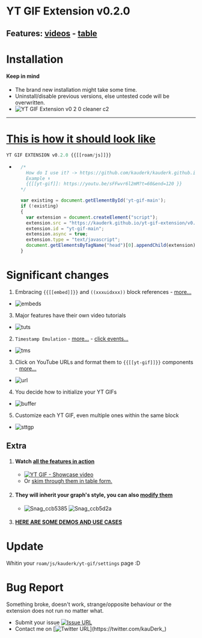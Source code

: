 # YT GIF Extension v0.2.0


## Features: [videos](https://www.youtube.com/watch?v=O6zULK3w5Go&list=PLsUa74AKSzOpEQvDmzDHFNUHu5tgXap_I&index=8) - [table](https://github.com/kauderk/kauderk.github.io/blob/main/yt-gif-extension/README.md#features)

# Installation
#### Keep in mind
  - The brand new installation might take some time.
  - Uninstall/disable previous versions, else untested code will be overwritten.
  - ![YT GIF Extension v0 2 0 cleaner c2](https://user-images.githubusercontent.com/65237382/141890136-27b41d51-ff22-430d-aa21-94b3162fe406.gif)
---
# [This is how it should look like](https://user-images.githubusercontent.com/65237382/152562479-07b0ce90-c6fc-4cd5-8bd1-b665fcbc590c.png)

```javascript
YT GIF EXTENSION v0.2.0 {{[[roam/js]]}}
```

  - ```javascript
      /*
        How do I use it? -> https://github.com/kauderk/kauderk.github.io/blob/main/yt-gif-extension/install/faq/README.md#how-do-i-use-it
        Example ⬇️
        {{[[yt-gif]]: https://youtu.be/sFFwvr6l2mM?t=60&end=120 }}
      */

      var existing = document.getElementById('yt-gif-main');
      if (!existing) 
      {
        var extension = document.createElement("script");
        extension.src = "https://kauderk.github.io/yt-gif-extension/v0.2.0/js/yt-gif-main.js";
        extension.id = "yt-gif-main";
        extension.async = true;
        extension.type = "text/javascript";
        document.getElementsByTagName("head")[0].appendChild(extension);
      }
     ```


# Significant changes
1. Embracing `{{[[embed]]}}` and `((xxxuidxxx))` block references - [more...](https://github.com/kauderk/kauderk.github.io/tree/main/yt-gif-extension/install/faq#embracing-embed-and-xxxuidxxx-block-references)
  - ![embeds](https://user-images.githubusercontent.com/65237382/152559217-91304aaa-baba-4a7e-bed6-7350252a4403.png)
3. Major features have their own video tutorials
  - ![tuts](https://user-images.githubusercontent.com/65237382/152561112-03641536-aee3-4c5a-ba19-53ae92db0579.png)
2. `Timestamp Emulation` - [more...](https://github.com/kauderk/kauderk.github.io/blob/main/yt-gif-extension/install/components/README.md#workflow) - [click events...](https://github.com/kauderk/kauderk.github.io/tree/main/yt-gif-extension/install/faq#click-events)
  - ![tms](https://user-images.githubusercontent.com/65237382/152561122-403574d1-bdd2-47a5-a51e-db17a8ffd458.png)
3. Click on YouTube URLs and format them to `{{[[yt-gif]]}}` components - [more...](https://github.com/kauderk/kauderk.github.io/tree/main/yt-gif-extension/install/faq#simulate-url-button-to-video-component)
  - ![url](https://user-images.githubusercontent.com/65237382/152561116-596482d7-78d8-40d8-8e36-aaab60b2de0a.png)
4. You decide how to initialize your YT GIFs
  - ![buffer](https://user-images.githubusercontent.com/65237382/152561120-1c3ed960-280f-4173-b52f-c21559f60406.png)
5. Customize each YT GIF, even multiple ones within the same block
  - ![sttgp](https://user-images.githubusercontent.com/65237382/152561125-c24bf9ab-fed8-4f11-8772-3b742cf60da7.png)


## Extra
1. #### Watch [all the features in action](https://www.youtube.com/watch?v=O6zULK3w5Go&list=PLsUa74AKSzOpEQvDmzDHFNUHu5tgXap_I&index=8)
      - [![YT GIF - Showcase video](https://user-images.githubusercontent.com/65237382/152557440-bc172f73-91f7-4b8b-82c5-65ecd967c8b7.jpg)](https://www.youtube.com/watch?v=O6zULK3w5Go&list=PLsUa74AKSzOpEQvDmzDHFNUHu5tgXap_I&index=8) 
      - Or [skim through them in table form.](https://github.com/kauderk/kauderk.github.io/tree/main/yt-gif-extension#features)
2. #### They will inherit your graph's style, you can also [modify them](https://github.com/kauderk/kauderk.github.io/tree/main/yt-gif-extension/resources/css/themes)
      - ![Snag_ccb5385](https://user-images.githubusercontent.com/65237382/141852554-6689103e-1489-4cc2-a03b-b460b5f4427d.png)
![Snag_ccb5d2a](https://user-images.githubusercontent.com/65237382/141852562-2efd0f96-921a-44e3-99a9-c9a201789753.png) 
3. #### [HERE ARE SOME DEMOS AND USE CASES](https://github.com/kauderk/kauderk.github.io/tree/main/yt-gif-extension/install/DEMOS#my-use-cases)

# Update
Whitin your `roam/js/kauderk/yt-gif/settings` page :D

# Bug Report
Something broke, doesn't work, strange/opposite behaviour or the extension does not run no matter what.

- Submit your issue [![Issue URL](https://img.shields.io/badge/GitHub-issue-yellow)](https://github.com/kauderk/kauderk.github.io/issues)
- Contact me on [![Twitter URL](https://img.shields.io/twitter/url?label=KauDerK_&style=social&url=https%3A%2F%2Ftwitter.com%2FkauDerk_)](https://twitter.com/kauDerk_)


